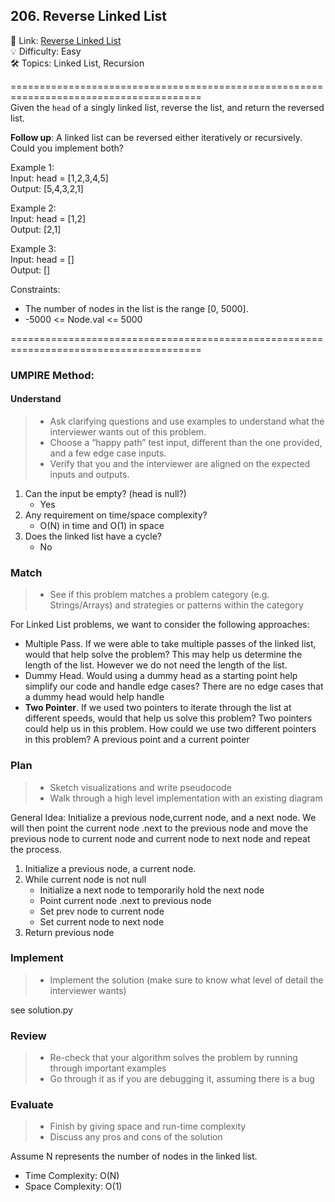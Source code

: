 ## 206. Reverse Linked List
🔗  Link: [Reverse Linked List](https://leetcode.com/problems/reverse-linked-list/description/)<br>
💡 Difficulty: Easy<br>
🛠️ Topics: Linked List, Recursion<br>

=======================================================================================<br>
Given the `head` of a singly linked list, reverse the list, and return the reversed list.

**Follow up**: A linked list can be reversed either iteratively or recursively. Could you implement both?


Example 1:<br>
Input: head = [1,2,3,4,5]<br>
Output: [5,4,3,2,1]<br>

Example 2:<br>
Input: head = [1,2]<br>
Output: [2,1]<br>

Example 3:<br>
Input: head = []<br>
Output: []<br>

Constraints:<br>
- The number of nodes in the list is the range [0, 5000].
- -5000 <= Node.val <= 5000

=======================================================================================<br>
### UMPIRE Method:
#### Understand

> - Ask clarifying questions and use examples to understand what the interviewer wants out of this problem.
> - Choose a “happy path” test input, different than the one provided, and a few edge case inputs. 
> - Verify that you and the interviewer are aligned on the expected inputs and outputs.
1. Can the input be empty? (head is null?)
    - Yes
2. Any requirement on time/space complexity?
    - O(N) in time and O(1) in space 
3. Does the linked list have a cycle?
    - No

### Match
> - See if this problem matches a problem category (e.g. Strings/Arrays) and strategies or patterns within the category

For Linked List problems, we want to consider the following approaches:
- Multiple Pass. If we were able to take multiple passes of the linked list, would that help solve the problem?
This may help us determine the length of the list. However we do not need the length of the list.
- Dummy Head. Would using a dummy head as a starting point help simplify our code and handle edge cases?
There are no edge cases that a dummy head would help handle
- **Two Pointer**. If we used two pointers to iterate through the list at different speeds, would that help us solve this problem? Two pointers could help us in this problem. How could we use two different pointers in this problem? A previous point and a current pointer

### Plan
> - Sketch visualizations and write pseudocode
> - Walk through a high level implementation with an existing diagram

General Idea: Initialize a previous node,current node, and a next node. We will then point the current node .next to the previous node and move the previous node to current node and current node to next node and repeat the process.

1) Initialize a previous node, a current node.
2) While current node is not null
    - Initialize a next node to temporarily hold the next node
    - Point current node .next to previous node
    - Set prev node to current node
    - Set current node to next node
3) Return previous node


### Implement
> - Implement the solution (make sure to know what level of detail the interviewer wants)

see solution.py

### Review
> - Re-check that your algorithm solves the problem by running through important examples
> - Go through it as if you are debugging it, assuming there is a bug
### Evaluate
> - Finish by giving space and run-time complexity
> - Discuss any pros and cons of the solution

Assume N represents the number of nodes in the linked list.

- Time Complexity: O(N)
- Space Complexity: O(1)
